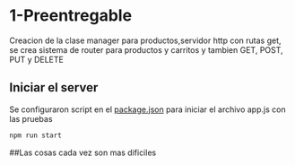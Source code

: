 # 1-Preentregable


Creacion de la clase manager para productos,servidor http con rutas get, se crea sistema de router para productos y carritos y tambien GET, POST, PUT y DELETE

## Iniciar el server

Se configuraron script en el [package.json](https://github.com/garciadevcode/1-Preentregable/blob/sprint1/package.json) para iniciar el archivo app.js con las pruebas

```bash
npm run start
```

##Las cosas cada vez son mas dificiles 
